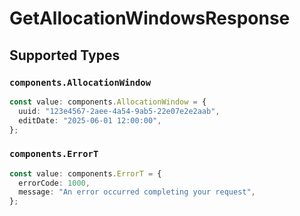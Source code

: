 # GetAllocationWindowsResponse


## Supported Types

### `components.AllocationWindow`

```typescript
const value: components.AllocationWindow = {
  uuid: "123e4567-2aee-4a54-9ab5-22e07e2e2aab",
  editDate: "2025-06-01 12:00:00",
};
```

### `components.ErrorT`

```typescript
const value: components.ErrorT = {
  errorCode: 1000,
  message: "An error occurred completing your request",
};
```

